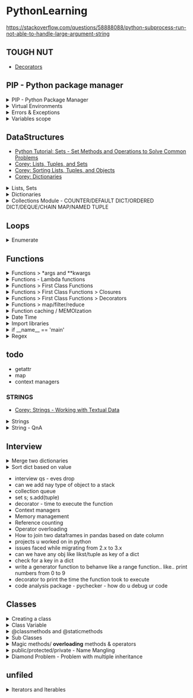 
# PythonLearning
https://stackoverflow.com/questions/58888088/python-subprocess-run-not-able-to-handle-large-argument-string

## TOUGH NUT

- [Decorators](https://www.youtube.com/watch?v=FsAPt_9Bf3U)

## PIP - Python package manager

<details>
  <summary> PIP - Python Package Manager </summary>

- [Video](https://www.youtube.com/watch?v=U2ZN104hIcc)
- helps to install/uninstall packages
- helps creating virtual env as well
- `pip` - commands and help available with pip command
- `pip search <package>` - gives name/description of all matching packages
- `pip install <package>` - identifies reqs > resolve dependancies > build wheels > installs package
- `pip uninstall <package>`
- `pip list` - returns the list/version of packages in the current environment.
- `pip list -o` or `pip list --outdated` - gives the list of outdated packages
- `pip list -u` or `pip list -uptodate` - gives the list of up-to-date packages
- `pip freeze > requirements.txt` - writes the list/versions of packages
- `pip install -r requirements.txt` - installs the list/version of packages as specified in file reqirements.txt. Used to recreate virtual envs
 </details>

<details>
  <summary> Virtual Environments </summary>

- All the modules that we install are stored globally (use `site module` to list them)
- The main purpose of virtual environments is to **create an isolated environment** for projects
- By default, this will not include any of your existing site packages
- virtualenv is a module which needs to be installed for creation of new virtual environments
- ```virtualenv envname```
- How to create virtualenv_new from virtualenv_existing
  - goto virtualenv_existing
  - ```pip freeze --local > req.txt``` - exports the list of modules to a file
  - goto virtualenv_new
  - ```pip install -r req.txt``` - installs the list of module

```python
> import site
> site.getsitepackages()
[
  '/System/Library/Frameworks/Python.framework/Versions/3.5/Extras/lib/python',
  '/Library/Python/3.5/site-packages'
]
```

```python
pip install virtualenv # we need to install the module virtualenv
$ mkdir python-virtual-environments # create a new directory for virtual env
$ cd python-virtual-environments # cd into the virtual env dir
$ virtualenv env # create the virtual env
$ source env/bin/activate # activate the virtual env
(env) $  # now we see (env) - we are now in the virtual env
(env) $ deactivate # deactivates/exits from the virtual env
```

</details>

<details>
  <summary>Errors & Exceptions</summary>

  ```python

'''
BUILT-IN EXCEPTIONS
- In Python, all exceptions must be instances of a call that device from - BaseException
- In a try statement with an except clause that mentions a particular class,
  that clause also handles any exception classes derived from that class
- User code can raise built-in exceptions
- Build-in exception classes can be subclassed to define new exceptions
- Programmers are encourangeD to define new exceptions from Exception class or one of it subclasses
  rather than from BaseException class - refer User-defined Exceptions

- When raising/re-raisning an exception,
    - __context__ is automatially set to the last exception caught
    - if the new exception is not handled,
      the traceback that is eventually displayed will inlude originating exception and final exception

EXCEPTION HEIRARCHY
BaseException
 +-- SystemExit
 +-- KeyboardInterrupt
 +-- GeneratorExit
 +-- Exception
      +-- StopIteration
      +-- StopAsyncIteration
      +-- ArithmeticError
      |    +-- FloatingPointError
      |    +-- OverflowError
      |    +-- ZeroDivisionError
      +-- AssertionError
      +-- AttributeError
      +-- BufferError
      +-- EOFError
      +-- ImportError
      |    +-- ModuleNotFoundError
      +-- LookupError
      |    +-- IndexError
      |    +-- KeyError
      +-- MemoryError
      +-- NameError
      |    +-- UnboundLocalError
      +-- OSError
      |    +-- BlockingIOError
      |    +-- ChildProcessError
      |    +-- ConnectionError
      |    |    +-- BrokenPipeError
      |    |    +-- ConnectionAbortedError
      |    |    +-- ConnectionRefusedError
      |    |    +-- ConnectionResetError
      |    +-- FileExistsError
      |    +-- FileNotFoundError
      |    +-- InterruptedError
      |    +-- IsADirectoryError
      |    +-- NotADirectoryError
      |    +-- PermissionError
      |    +-- ProcessLookupError
      |    +-- TimeoutError
      +-- ReferenceError
      +-- RuntimeError
      |    +-- NotImplementedError
      |    +-- RecursionError
      +-- SyntaxError
      |    +-- IndentationError
      |         +-- TabError
      +-- SystemError
      +-- TypeError
      +-- ValueError
      |    +-- UnicodeError
      |         +-- UnicodeDecodeError
      |         +-- UnicodeEncodeError
      |         +-- UnicodeTranslateError
      +-- Warning
           +-- DeprecationWarning
           +-- PendingDeprecationWarning
           +-- RuntimeWarning
           +-- SyntaxWarning
           +-- UserWarning
           +-- FutureWarning
           +-- ImportWarning
           +-- UnicodeWarning
           +-- BytesWarning
           +-- ResourceWarning


    Exception       - Base class for all exceptions
    StopIteration   - Raised when the next() method of an iterator does not point to any object
    SystemExit      - Raised by sys.exit() function
    StandardError   - Base class for all built-in exceptions except StopeIteration and SystemExit
    LookupError            - Base class for all lookup errors
        IndexError         - index not found in a sequemce
        KeyError           - key not found in a dictionary
    ArithmeticError        - Base class for all errors that occur numeric calculation
        OverflowError      - Raised when a calculation exceeds maximum limit for a numeric type
        ZeroDivisionError  - Raised when division or module by 0 takes place
        FloatingPointError - Raised when a floating point calculation fails
    EnvironmentError       - Base class for all exceptions that occur outside the python env
    AssertionError         - Raised when assert statement fails
    EOFError               - Raised when there is no input from raw_input() or input() and the end of file is reached
    ImportError            - Raised when an import statement fails
    KeyboardInterrupt      - Raised when the user interrupts the execution - usually by pressing CTRL+C
    UnboundLocalError      - Raised when trying to access a local variable in a fucntion or method but no value has been assigned
    IOError                - Raised when an input/ouput operation fails, such as the print statement or open() on a file
    IOError                - Raised for operating system-related errors
    SyntaxError            - error in python syntax
    SystemError            - Raised when the interpreter finds an internal problem, BUT when this error is encountered, the interpreter doesnot exit
    TypeError              - Raised when an operation/function is attempted that is invalid for the specified data type
    ValueError             - Raised when the built-in functions for a data type has valid type of args, but the args have invalid values specified
    RuntimeError           - Raised when the generated error doesnt fall into any category
        NonImplementedError- Raised when an abstract method that needs to be implemented in an inherited class in not actually implemented
- use 'raise' to throw an exception if a condition occurs
- The statement can be complemented with a custom exception
'''
x = 10
y = 0
if x > 5:
    # manually raising a built in exception
    raise ValueException('{} is greater than 5'.format(x))

# Traceback (most recent call last):
#   File "<input>", line 4, in <module>
# Exception: 10 is greater than 5


###################################################################################################
'''
THE AssertionError EXCEPTION
- Instead of waiting for a program to creash midway, you can start by "making a assertion" in Python.
  Details on assert stamement towards end section
- We assert that a condition is met
    - If condition = True, then we are good
    - If condition = False, throw an AssertionError exception
'''
import sys
assert('Linux' in sys.platform), 'The code is designed for Linux platforms only'
# Lets run this in windows platform
# Traceback (most recent call last):
#  File "<input>", line 2, in <module>
# AssertionError: This code runs on Linux only.


###################################################################################################
'''
TRY-EXCEPT-ELSE-FINALLY BLOCKS
- raise allows you to throw an exception at any time.
- assert enables you to verify if a certain condition is met and throw an exception if it isn’t.
- In the try clause, all statements are executed until an exception is encountered.
- except is used to catch and handle the exception(s) that are encountered in the try clause.
- else lets you code sections that should run only when no exceptions are encountered in the try clause.
- finally enables you to execute sections of code that should always run, with or without any previously encountered exceptions.
try:
   Run this code
except:
    Execute this code when there is an exception
else:
    No exceptions? Run this code
finally:
    always run this code
'''
try:
    assert( 100 in range(10))
    with open('file.log') as file:
        read_data = file.read()
except FileNotFoundError as fnf_error:
    print(fnf_error)
except AssertionError as assertion_err:
    print(assertion_err)
except (IOError, ValueError) as e: # Single except for mulitple exceptions
    print(e)
except Exception as e:
    print(e)
else:
    print('This is executed if no exceptions are thrown from try block')
finally:
    print('This is always executed')


###################################################################################################
'''
CUSTOM EXCEPTIONS - EXCEPTION CLASS - revisit
- you may need to write custom exceptions with custom messages
- we can do so by creating a NEW CLASS - which will be derived from the pre-defined Exception class
'''
class CustomError(Exception):
    def __init__ (self, data):
        self.data = data
    def __str__(self):
        return repr(self.data)

try:
    if(2>1):
        raise CustomError('Custom error message')
except CustomError as ce:
    print(ce.data)




# Example2
# define Python user-defined exceptions
class Error(Exception):
   """Base class for other exceptions"""
   pass
class ValueTooSmallError(Error):
   """Raised when the input value is too small"""
   pass
class ValueTooLargeError(Error):
   """Raised when the input value is too large"""
   pass
# our main program
# user guesses a number until he/she gets it right
# you need to guess this number
number = 10
while True:
   try:
       i_num = int(input("Enter a number: "))
       if i_num < number:
           raise ValueTooSmallError
       elif i_num > number:
           raise ValueTooLargeError
       break
   except ValueTooSmallError:
       print("This value is too small, try again!")
       print()
   except ValueTooLargeError:
       print("This value is too large, try again!")
       print()
print("Congratulations! You guessed it correctly.")


###################################################################################################
'''
ASSERT STATEMENTS
- AssertionError Exception
- assert statementis a debugging aid that tests a condition.
- It is not a mechanism to handle run-time error
    - they are not intended for expected error conditions like ' file not found'
- It aids developers to find root cause of a bug quickly
- If the condition is TRUE,
    - It does nothing and your program just continues to execute
- If the condition is FALSE,
    - it raises an AssertionError exception with an optional error message
    - example below

- CAVEAT#1
    - Asserts can be trurned off globally in the python interpreter
        - with the -0 and -00 command line switches as well as with
        - PYTHONOPTIMIZE environment variable in CPython
'''
import sys
assert ('linux' in sys.platform), "This code runs on Linux only."

# Lets run this in windows platform
# Traceback (most recent call last):
#  File "<input>", line 2, in <module>
# AssertionError: This code runs on Linux only.

###################################################################################################



  ```

</details>

<details>
  <summary>Variables scope</summary>

- Scope heirarchy - **LEGB** - Local, Enclosing, Global, BuiltIns

```python

x = 'global x'

def outer():
    x = 'outer x'
    def inner():
        # global x; print(x) # -> global x
        nonlocal x; print(x) # outer x
        x = 'inner x'; print(x) # inner x
    print(x) # -> outer x
    inner()

print(x) # -> global x
outer()
print(x) # -> global x

```

</details>

## DataStructures


- [Python Tutorial: Sets - Set Methods and Operations to Solve Common Problems](https://www.youtube.com/watch?v=r3R3h5ly_8g)
- [Corey:  Lists, Tuples, and Sets](https://www.youtube.com/watch?v=W8KRzm-HUcc&list=PL-osiE80TeTt2d9bfVyTiXJA-UTHn6WwU&index=4)
- [Corey: Sorting Lists, Tuples, and Objects](https://www.youtube.com/watch?v=D3JvDWO-BY4)
- [Corey: Dictionaries](https://www.youtube.com/watch?v=daefaLgNkw0&list=PL-osiE80TeTt2d9bfVyTiXJA-UTHn6WwU&index=5)

<details>
    <summary>Lists, Sets</summary>


```python

########
# LIST #
########
# - Lists are MUTABLES
courses = ['Math', 'Physics', 'CompSci']
print(courses) # ['Math', 'Physics', 'CompSci']
print(type(courses)) # <class 'list'>
print(dir(courses))  # [..., 'append', 'clear', 'copy', 'count', 'extend', 'index', 'insert', 'pop', 'remove', 'reverse', 'sort']
print(len(courses))  # 3
print(courses.count("Math")) # 1
print(courses.count("What")) # 0

# Append - inserts at the end. If we want to insert at particular loc, use .insert()
print(courses.append("Chem")) # None
print(courses) # ['Math', 'Physics', 'CompSci', 'Chem']
courses.append([1,2,3]) # List gets added a list 
print(courses) # ['Math', 'Physics', 'CompSci', 'Chem', [1, 2, 3]]
# Extend
courses.extend(['India', 'Pak', 'Nepal']) # List gets flattened out
print(courses) #['Math', 'Physics', 'CompSci', 'Chem', [1, 2, 3], 'India', 'Pak', 'Nepal']

print(courses.clear)
print(courses)

courses = []
print(courses) # []

# print(courses.remove('z')) # None
# print(courses.remove('whatever')) # ValueError Exception
print(courses) # ['y', 'x']

print(courses.reverse()) # None - same as courses.sort(reverse=True)
print(courses) # ['x', 'y']

print(courses.insert(0, 'w')) # None
print(courses.insert(len(courses), 'z')) # None 
print(courses) # ['w', 'x', 'y', 'z']

print(courses.pop(1)) # x - removes and returns the element as index=1
print(courses.pop())  # z - if no index is porvided, it index=last(default)

#########
# TUPLE #
#########
# Similar to lists but tuples are IMMUTABLES
#- which means we cant change the content of a tuple
#- so, we don't have methods like append, insert, extend etc

#######
# SET #
#######
courses = {'Math', 'Phy', 'Chem', 'Phy'} # note the curly braces    
print(courses) 
    # {'Chem', 'Math', 'Phy'} - As we see, the order is not retained
    # also the duplicate Phy is removed


#####################
# sort() vs sorted()#
#####################
# [1,3,2].sort() is a METHOD which works only on lists
# sorted(itertable) is a FUNCTION which works on any iterable
[1,4,5,2,3].sort() 
# (1,4,5,2,3).sort() # 'tuple' object has no attribute 'sort 
                     # sort() works only on lists

tup = (1,4,5,2,3)
s_tup = sorted(tup) 
print(s_tup) # [1,2,3,4,5] NOTE: Even if we use sorted() on tuple, sorted always returns a LIST


# sort the numbers in a list based on absolute value
li = [-6, -5, -4, 1, 2, 3]
s_li = sorted(li, key=abs)
print(s_li) # [1, 2, 3, -4, -5, -6]

# sort a list of class objects
class Student():
    def __init__(self, name, age):
        self.name = name
        self.age = age
    def __repr__(self):
        return "{} {}".format(self.name, self.age)

s1 = Student("abc", 10)
s2 = Student("pqr", 50)
s3 = Student("xyz", 30)

students = [s1, s2, s3]
s_students = sorted(students, key=lambda e:e.age)
print(s_students)
# using operator module
from operator import attrgetter
ss_students = sorted(students, key=attrgetter('age'))
print(ss_students)

#####################
# SET               #
#####################
s1 = set([1,2,3,1,2,3])
s2 = {1, 2, 3, 1, 2, 3}
print(s1)       # {1, 2, 3}
print(type(s1)) # <class 'set>
# print(dir(s1))  # ['intersection', 'union', 'difference', 'issubset', 'issuperset' ...]

# Creating an empty set
s3 = {}    # This will create an empty DICT
s4 = set() # This will create an empty SET
print(s4) #set()

# Adding elements - add & update
s5 = {1, 2, 3}
s5.add(4)
s5.update([5, 6, 7], [6, 7, 8], (8, 9, 10))

# DELETE ELEMENTS - REMOVE & DISCARD
# The only diff between remove & discard 
# - discard doesn't throw error if we try to delete an element which doesn't exist
# - remove will throw KeyError exception
s5.remove(9)  # Deletes the element 9
# s5.remove(99) # Keyerror as element doesn't exist.
s5.discard(8) # Deletes element 8
s5.discard(88)# NO ERROR - even if the element doesn't exist 

# INTERSECTION/DIFFERENCE/SYMMETRIC_DIFFERENCE
s1 = {1,2,3}
s2 = {2,3,4}
s3 = {3,4,5}

s4 = s1.intersection(s2, s3) # {3}
s5 = s1.difference(s2)     # {1} - value in s1 which are not in s2
s6 = s1.difference(s2, s3) # {1} - value which is in s1 but not in s2 or s3
s7 = s1.symmetric_difference(s2) # {1, 4} - value which is in s1 and not in s2 and vice versa

# Practical usage
# If we are searching for an element
#   in a list - 0(n)
#   in a set  - 0(1) - faster
developers = ['a', 'b', 'c' , 'b', 'a']
if 'a' in set(developers):
    print('Found')


```

</details>

<details>
    <summary>Dictionaries</summary>

```python
student = {'name': 'John', 'age': 25, 'courses': ['Math', 'CompSci']}
print(student['name']) # John
# print(student['phone']) # KeyError

print(student.get('phone')) # None <-- note that there is no exception thrown
print(student.get('phone', 'Not Found')) # Not found

print(len(student))     # 3 - gives the number of keys
print(student.keys())   # dict_keys(['name', 'age', 'courses'])
print(student.values()) # dict_values(['John', 25, ['Math', 'CompSci']])
print(student.items())  # dict_items([('name', 'John'), ('age', 25), ('courses', ['Math', 'CompSci'])])

# Iterating over items
for key, value in student.items():
    print (f"{key}-{value}")

# update - this method takes in a dict and ADDS/UPDATES the existing dict
student.update({'name':'Ranjan', 'Addr':'PNagar'})
print(student) # {'name': 'Ranjan', 'age': 25, 'courses': ['Math', 'CompSci'], 'Addr': 'PNagar'}

del student['Addr']      # It removes the element. But we cant capture the deleted element
age = student.pop('age') # It removes the element - and returns the value
print(student) # {'name': 'Ranjan', 'courses': ['Math', 'CompSci']}


```

</details>


<details>
  <summary> Collections Module - COUNTER/DEFAULT DICT/ORDERED DICT/DEQUE/CHAIN MAP/NAMED TUPLE </summary>

  ```python
  '''
COLLECTIONS MODULE
- Collections in pythons are containers which are used to store collection of data - LIST, DICT, SET, TUPLE etc
- Several modules have been deveoped that provide additional data structures to store collection of data
- One such module is collections module - https://docs.python.org/3.7/library/collections.html
- This module implements specialized container datatypes providing alternatives to python's general purpose built-in containers - dict, list,set & tupule
namedtuple() - factory function for creating tuple subclasses with names fields
deque        - list-like container with fast appends and pops on either end
ChainMap     - dict-like class for creating a single view of multiple mappings
Counter      - dict subclass for counting hashtable objects
OrderedDict  - dict subclass that remembers the order entries were added
defaultdict  - dict subclass that calls a factory function to supply missing values
UserDict     - wrapper around dictionary objects for easier dict subclassing
UserList     - wrapper around list object for easier list subclassing
UserString   - wrapper around string objects for easier string subclassing
'''

############################################################################################################################
'''
COUNTER
- Counter is a subclass of dictionary object
- The Counter() fucntion in collections module takes an iterable or a mappings as the argument and returns a Dictionary.
- In this dictionary, a key is an element in the iterable or the mapping and value is the number of times that element exists in the iterable or the mapping
- Since cnt(below example) is an object of Counter, which is a subclass of dict
  - So, it has all the methods of dict class
  - Apart from that, Counter has 3 additional functions
  1. Elements
  2. Most_common([n])
  3.Subract([ iterable - or - mapping ])
'''

from collections import Counter
# Creating counter objects
cnt1 = Counter()                          # Simplest way to create counter object is the use Counter() without any args
cnt2 = Counter(['a','b','c','a','b','c']) # Passing an iterable(list) to create counter object
cnt3 = Counter({'a':11, 'b':22, 'c':33})  # Passing a dictionary to create counter object
                                          # However, count('key') simply gives the value
print(cnt1) # Counter()
print(cnt2) # Counter({'a':3, 'b':3, 'c':3})   <-- NOTE: list is converted to dict with the value of each key being the repeat count
print(cnt3) # Counter({'a':11, 'b':22, 'c':33) <-- no change if we direclty pass in a dict/mapping which creating counter object

print(cnt1['b']) # 0  - gives the repeatations of b
print(cnt2['b']) # 3  - gives repeatations of b
print(cnt3['b']) # 22 - gives value for key b

# The elements() fucntion
print(list(cnt2.elements())) #  [a,a,a,b,b,b,c,c,c]

# The most_common() function
# - returns a list, which is sorted based on the count of the elements
cnt4 = Counter(['a','b','c','d',  'a','b','c',  'a','b',  'a'])
print(cnt4.most_common())  # [ ('a', 4), ('b',3), ('c',2), ('d',1)]
print(cnt4.most_common(2)) # [ ('a', 4), ('b',3)]

# The Substract() function
# The subtract() takes iterable (list) or a mapping (dictionary) as an argument and deducts elements count using that argument.
cnt5 = Counter({'a':10, 'b':20 })
deduct = {'a':5, 'b':5}
cnt5.substract(deduct) # Counter({'a':5, 'b':15})

############################################################################################################################

'''
DEFAULT DICT
The defaultdict
- Works exactly like python dictionary, except for it doesnot throw KeyError when you try to access a non-existent key
- Instead it initializes the key with the element of the data type that you  pass as an argument at the creation fo defaultdict
- The datatype is callled default_factory
- Usage
    - count of each name
'''

from collections import defaultdict
nums = defaultdict(int)
print(nums)      # defaultdict(<class 'int'>, {})
nums['a'] = 10
nums['b'] = 20
print(nums)      # defaultdict(<class 'int>, {'a':10, 'b':20})
print(nums['a']) # 10
print(nums['c']) # 0 <-- NOTE: the key 'c' doesnt exist. So, the key will now be created with value 0
print(nums)      # defaultdict(<class 'int'>, {'a':10, 'b':20, 'c':0})

############################################################################################################################

'''
ORDERED DICT
- It is a dictionary where keys maintain the order in which they are inserted
- that is - if we change the value of a key later, it will not change the position of the key
'''
from collection import OrderedDict
od = OrderedDict() # OrderedDict()
od['a'] = 1        # OrderedDict([('a', 1)])
od['b'] = 2        # OrderedDict([('a', 1), ('b', 2)])
od['a'] = 4        # OrderedDict([('a', 4), ('b', 2)])

############################################################################################################################
'''
DEQUE
- deque is a list optimized for inserted and removing items from both ends
'''
from collections import deque
lst = ['a','b',' c'] # ['a', 'b', 'c']
deq = deque(lst)     # deque(['a', 'b', 'c'])
deq.append("d")      # deque(['a', 'b', 'c', 'd'])
deq.appendleft("z")  # deque(['z', 'a', 'b', 'c', 'd'])
deq.pop()            # deque(['z', 'a', 'b', 'c'])
deq.popleft()        # deque(['a', 'b', 'c'])
deq.clear()          # deque([])

############################################################################################################################
'''
CHAIN MAP ????????????
- chain many mappings
- Combines several dictionary or mappings. Returns a list of dictionaries
'''
from collections import ChainMap
dict1 = {'a':11, 'b':22}
dict2 = {'c':33, 'b':44}
dict3 = {'e':55, 'f':66}
chain_map = ChainMap(dict1, dict2) # ({'a':11, 'b':22}, {'c':33, 'd':44})
chain_map['b']             # 22
chain_map['b'] = 99        # ({'a':11, 'b':99}, {'c':33, 'd':44})
chain_map.new_child(dict3) # ({'e':55, 'f':66},{'a':11, 'b':22},{'c':33, 'd':44}) <-- the new dict is added at beginning

############################################################################################################################
'''
NAMED TUPLE ??
- namedtuple() returns a tuple with names for each position in the tuple
- One of the biggest problems with ordinary tuples is that you have to remember the index of each field of a tuple object - obviously difficult
- namedtuple was introduced to solve this problem
-
'''
from collections import namedtuple
Student = namedtuple('Student', 'fname, lname, age') # <class '__main__.Student'>
s1 = Student('Soumya', 'Ranjan', 99)                 # Student(fname='Soumya', lname='Ranjan', age=99)
s2 = Student._make('Mark', 'Thomas', 88)             # Student(fname='Mark',   lname='Thomas', age=88)


  ```

</details>

## Loops

<details>
  <summary>Enumerate</summary>
- Built in function
- Adds a counter to an iterable
- Returns a tuple like so (counter, value)

```python
dummy = ['Once', 'upon', 'a', 'time']
enum_obj = enumerate(dummy)
print(type(enum_obj)) #<class 'enumerate'>
for index, value in enumerate(dummy):
    print(f"{index}:{value}")

```
</details>

## Functions

<details>
  <summary> Functions > *args and **kwargs </summary>

  - [Corey: *args and **kwargs In Python](https://youtu.be/9Os0o3wzS_I?t=631)

```python
    '''
*args, **kwargs allow us to accept an arbitrary number of arguments

'''

def student_info(*args, **kwargs):
    print(args)
    print(kwargs)

student_info('Maths', 'Art', name="Jon", age=45 )
# ('Maths', 'Art')
# {'name': 'Jon', 'age': 45}
# SO, we see that
# - args is a tuple with all positional arguments
# - kwargs is a dictionary with all keyword value


# * and ** have different meaning when used while invoking functions 
courses = ['Maths', 'Art']
info = {'name':'Jon', 'age':45}
student_info(*courses, **info)
# ('Maths', 'Art')
# {'name': 'Jon', 'age': 45}
# So, we see that
# - *courses actually UNPACKS the list
# - **info also UNPACKS the dict
# So, essentially the call becomes student_info('Maths', 'Art', name='Jon', age='45')

```

</details>

<details>
  <summary> Functions - Lambda functions </summary>

- [video](https://www.youtube.com/watch?v=25ovCm9jKfA)
- <details>
  <summary>Code</summary>

  ```python
    #1 - Basic example
    sum = lambda x,y: x+y
    print(sum)       #<function <lambda> at 0x000001ADB20D03A8>
    print(type(sum)) #<class 'function'>
    print(sum(2,3))  #5

    #2 Sort names alphabetically using lambda functions
    names = ['Soumya','Rohan','Vani']
    # we will use sort method
    #   sort(*, key=None, reverse=False) method of builtins.list instance
    names.sort(key = lambda names:names)
    print(names)

    #3 Sort names using the last names
    full_names = ['Soumya Ranjan Das','Rohan Ram', 'Vani Mummiji']
    full_names.sort(key = lambda name:name.split()[-1])
    print(full_names)

    #4 Using lambda functions to generate functions - OUCH
    def build_quadratic_functions(a, b, c):
        return lambda x: a*x*x + b*x + c

    f = build_quadratic_functions(2, 3, -5)
    print(f(3))
    print(f(13))
  ```
</details>
</details>

<details>
  <summary>Functions > First Class Functions</summary>

- [Programming Terms: First-Class Functions](https://www.youtube.com/watch?v=kr0mpwqttM0)
- A programming language is said to have First-class functions WHEN FUNCTIONS ARE TREATED LIKE ANY OTHER VARIABLE.
- In such a language, a function
  <details>
  <summary>can be assigned as a value to a variable</summary>

  ```python
    def show():
        print("Hello World")

    func_var = show
    print(type(show))     #<class 'function'>
    print(type(func_var)) #<class 'function'>
    print(show)     #<function show at 0x000001C48B7203A8>
    print(func_var) #<function show at 0x000001C48B7203A8>
    show()     #Hello World
    func_var() #Hello World

  ```

  </details>

  <details>
  <summary>can be passed as an argument to other functions</summary>

  ```python
    def square(x):
        return x*x

    def my_map(func, args_list):
        result = []
        for x in args_list:
            result.append(square(x))
        return result

    print(square(3)) # normal function invocation
    print(my_map(square, [1,2,3,4,5])) # func as argument

  ```
  </details>

  <details>
  <summary>can be returned by another function</summary>

  ```python
    def logger(msg):

        def local_logger():
            print('Log:', msg)

        return local_logger

    log_hi = logger('Hi')
    print(log_hi)
    log_hi()

    log_hello = logger('Hello')
    print(log_hello)
    log_hello()

    # Example#2

    def html_tag(tag):

        def wrap_text(msg):
            print('<{0}>{1}</{0}>'.format(tag, msg))

        return wrap_text

    print_h1 = html_tag('h1')
    print(print_h1)
    print(print_h1('wonderful'))

  ```

  </details>
</details>



<details>
  <summary>Functions > First Class Functions > Closures </summary>

- [Programming Terms: Closures - How to Use Them and Why They Are Useful](https://www.youtube.com/watch?v=swU3c34d2NQ)
- Closure closes in the free variables aka variables from the outer function scope
  <details>
  <summary>FirstClassFunctions_Closures.py</summary>

  ```python
    def outer_func(msg):
    message = msg

    def inner_func():
        print(message)

    return inner_func

    hi_func = outer_func('hi')
    hello_func = outer_func('hello')

    print(hi_func)    #<function outer_func.<locals>.inner_func at 0x000002346827B3A8>
    print(hello_func) #<function outer_func.<locals>.inner_func at 0x0000024E99B9BC18>

    print(hi_func.__name__)    #inner_func
    print(hello_func.__name__) #inner_func
    hi_func()    #hi
    hello_func() #hello


  ```

  </details>
</details>

<details>
  <summary> Functions > First Class Functions > Decorators </summary>

- [Python Tutorial: Decorators - Dynamically Alter The Functionality Of Your Functions](https://www.youtube.com/watch?v=FsAPt_9Bf3U)
- `@decorator_function`
- Examples:
    `@functools.lru_cache`

  <details>
  <summary>FirstClassFunctions_Decorators.py</summary>

  ```python
    def decorator_function(original_func):

    def wrapper_function():
        print ("wrapper function executed this before original function")
        return original_func()

    return wrapper_function

    # def display():
    #     print("Hello")
    # decorated_display = decorator_function(display)
    # decorated_display()

    # the above is the equivalent of the below code snippet - more pythonic way of decorator things
    @decorator_function
    def display():
        print("Hello")
    display()

  ```

  </details>
</details>

<details>
    <summary> Functions > map/filter/reduce</summary>

```python

# MAP
# map(function, list/tuple/iterable)
#  - each element of the iterable is subjected to the function
#  - The value as returned from the function is stored in the map object
#  - The map() returns a map object - NOT A LIST
#  - we need to convert it into list

#1: Convert stringified numbers to integers
list1 = ['1', '2', '3']
map_obj = map(int, list1) # Converting string to integer for each element
print(map_obj)            # map() returns a map object - <map object at 0x000002E23019D148>
list1 = list(map_obj)     # Converting map to list
print(list1)              # [1, 2, 3]

#2 lambda with map
def square(x):
    return x*x
cube = lambda x: x*x*x
print(square(3))
print(list(map(square, [2,3,4,5,6] )))
print(list(map(cube,   [2,3,4,5,6] )))
print(list(map(lambda x: 1/x , [1,2,3,4])))

#3 Convert to farenheit
a = [('Delhi', 30), ('Kolkata', 32), ('Mumbai', 28)]
c_to_f = lambda data: (data[0], (9/5)*data[1]+32)
print(list(map(c_to_f, a)))

# FILTER
# filter(function, list/tuple/iterator)
# - returns filter object
# - we need to convert it into a list

# Find age greater than 18
age = [10, 25, 12, 23, 11]
print(list(filter(lambda data: data > 18, age)))

# Remove empty values from a list
print(list(filter(None, ['India', '', '', 'Nepal', '', 'Bhutan', '', 'Singapore'])))

# REDUCE
# - Confusing
# - Deprecated
# - no longer a built in function
# - moved to functools module

```

</details>

<details>
    <summary> Function caching / MEMOIzation </summary>

- [Correy: Memoization](https://www.youtube.com/watch?v=a7EjmdQzPqY)

```python

'''
Memoization is an optimization technique used primarily
to speed up computer programs by storing the results expensive function calls
and returning the cached results when the same inputs occur again


Memoization = Function caching
'''

import time
ef_cache = {}
def expensive_function(num):
    if(num in ef_cache):
        print(f"Fetched from cache..{num}")
        return ef_cache[num]

    print(f"Computing {num}..")
    time.sleep(num)
    result = num * num
    ef_cache[num] = result
    return result

expensive_function(2) # Computing 2..
expensive_function(3) # Computing 3..
expensive_function(2) # Fetched from cache..2
expensive_function(4) # Computing 4..

```

</details>



<details>
  <summary>Date Time</summary>


### Aware and Naive Objects

Date and time objects may be categorized as **aware** or **naive**

#### aware (contains timezone information)

- An aware object represents a specific moment in time that is not open to interpretation

#### naive (doesn't contain timezone information)

- [Video: Datetime Module - How to work with Dates, Times, Timedeltas, and Timezones - ADVANCED](https://www.youtube.com/watch?v=eirjjyP2qcQ)
- A naive object does not contain enough information to unambiguously locate itself relative to other date/time objects.
- Naive objects are easy to understand and to work with, at the cost of ignoring some aspects of reality.

- To add timezone info, use an optional time zone information attribute, **tzinfo**
- These tzinfo objects capture information about
  - the offset from UTC time,
  - the time zone name, and
  - whether daylight saving time is in effect.

<details>
  <summary>Code</summary>

  ```python
    import datetime
    import pytz
    '''
    datetime.date - Y/M/D    - rarely used alone
    datetime.time - H/m/s/ms - rarely used alone
    datetime.datetime Y/M/D H/m/s/ms - most commonly used
    '''

    #Date manipulation
    today = datetime.date.today()
    birth_day = datetime.date(1985, 3, 24)
    print(type(birth_day))   #<class 'datetime.date'>
    print(birth_day)         #1985-03-24
    print(today)             #2019-10-29
    print(today - birth_day) #12637 days, 0:00:00

    #Time manipulation
    t = datetime.time(8, 8, 8)
    print(type(t)) #<class 'datetime.time'>
    print(t)       #08:08:08
    print(t.hour, t.minute, t.second, t.microsecond) # 8 8 8 0

    #DateTime manipulation
    dt = datetime.datetime(1985, 3, 24, 8, 9, 10)
    tdelta = datetime.timedelta(days=3, hours=4, minutes=5, seconds=12)
    print(type(dt))     #<class 'datetime.datetime'>
    print(type(tdelta)) #<class 'datetime.timedelta'>
    print(dt)           #1985-03-24 08:09:10
    print(dt+tdelta)    #1985-03-27 12:14:22

    #Important constructs of datetime
    dt_today = datetime.datetime.today()  # returns current local datetime with timezone=None
    dt_now = datetime.datetime.now()      # gives the option to pass in a timezone.
                                          # If nothing is provided, timezone=none - behaves same as above
    dt_utcnow = datetime.datetime.utcnow()# Even though the method contains UTC in the name,
                                          # it just gives the current time of UTC. However, TZINFO is still set to none

    print(dt_today) #2019-10-29 01:16:35.186688
    print(dt_now)   #2019-10-29 01:16:35.186688
    print(dt_utcnow)#2019-10-28 19:46:35.186688

    #Handling timezones - pytz - Timezone aware objects
    dt = datetime.datetime(1985, 3, 24, 8, 9 ,10, tzinfo=pytz.UTC)
    print(type(dt)) #<class 'datetime.datetime'>
    print(dt)       #1985-03-24 08:09:10+00:00
                    # 00:00 is the UTC offset

  ```

</details>
</details>

<details>
  <summary> Import libraries </summary>

- Importing custom libraries

- Whenever we import a module, the module actually gets executed
- In the example below, when the interpreter see `import my_module`, it actually **executes** it
- This explains why 'Hello World from my_module' was printed just by importing the module

```python

  # my_module.py
  print ("Hello World from my_module")
  test = "Imported from my_module"

  def dummy_function():
    return "Tiu from dummy_function"

  # import.py
  import my_module
  print("wow")
  '''
  output
  Hello World from my_module
  wow
  '''

```

- Different ways to import libraries

```python

    import my_module       # imports all variable and methods
    print(my_module.test)  # we need to access variables/methods using module name
    print(my_module.dummy_function())

    import my_module as mm # alias
    print(mm.dummy_function())

    from my_module import dummy_function
    print(dummy_function()) # no need to write my_module.dummy_function()
    # cons - we don't have access my_module.test -> we need specify each element separately

    from my_module import dummy_function, test
    print(dummy_function())
    print(test)

    from my_module import * # big NO NO
    print(dummy_function())
    print(test)
    # Though we have access to all variables/methods directly, it is difficult to debug
    # as we don't know test/dummy_function came from which module


```

- Where does the interpreter look for the libraries

```python
    import sys
    print(sys.path)

    '''
    [
    'f:\\GitHubRepo\\PythonBasics',  - first it looks for the current directory
    'C:\\ProgramData\\Anaconda3\\python37.zip',
    'C:\\ProgramData\\Anaconda3\\DLLs',
    'C:\\ProgramData\\Anaconda3\\lib',
    'C:\\ProgramData\\Anaconda3',
    'C:\\ProgramData\\Anaconda3\\lib\\site-packages', - lastly, it looks for 3rd party libraries
    'C:\\ProgramData\\Anaconda3\\lib\\site-packages\\win32',
    'C:\\ProgramData\\Anaconda3\\lib\\site-packages\\win32\\lib',
    'C:\\ProgramData\\Anaconda3\\lib\\site-packages\\Pythonwin',
    ]'''
```

- Add custom path to sys.path
- We need to add custom path so that interpreter searches in those dirs as well
  - sys.append('F:/Github/libraries')
  - using **PYTHONPATH** environment variable(in unix)
    - edit `bash_profile`
    - add `export PYTHON_PATH='/path/to/libraries/dir'`
  - using **PYTHONPATH** environment variable(in windows)
    - computer > properties > addtional .. > environment variables > add > PYTHONPATH / /path/to/libraries/dir

</details>

<details>
  <summary> if __name__ == 'main' </summary>

- [SO](https://stackoverflow.com/questions/419163/what-does-if-name-main-do)
- [Corey](https://www.youtube.com/watch?v=sugvnHA7ElY)
- `__main__` is the name of the scope in which top-level code executes.
- A module's `__name__` is set equal to `__main__` when read from standard input, a script, or from an interactive prompt.
- A module can discover whether or not it is running in the main scope by checking its own `__name__`,
  which allows a common idiom for conditionally executing code in a module when it is run as a script or with python -m but not when it is imported:

```python
if __name__ == "__main__":
    # execute only if run as a script
    main()
```

- For a package, the same effect can be achieved by including a `__main__.py` module,
  the contents of which will be executed when the module is run with -m.

</details>

<details>
  <summary> Regex </summary>

  ```python

  '''
Module: re
- The re module raises exception re.error
- returns match object on success, None on failure
'''


'''
THE match FUNCTION
- re.match( pattern, string, flags = 0)
  - pattern: The regex to be matched
  - string : This is the string which would be searched
  - flags  : we can specify different flags using bitwise OR |
     - re.I: case insensitive matching
     - re.L: Interprets words according to the current locale.
             This interpretation affects the alphabetic group (\w and \W),
             as well as word boundary behavior(\b and \B).
     - re.M: Makes $ match the end of a line (not just the end of the string) and
             makes ^ match the start of any line (not just the start of the string).
     - re.S: Makes a period (dot) match any character, including a newline.
     - re.U: Interprets letters according to the Unicode character set.
             This flag affects the behavior of \w, \W, \b, \B.
     - re.X: Permits "cuter" regular expression syntax.
             It ignores whitespace (except inside a set [] or when escaped by a backslash) and treats unescaped # as a comment marker.
- The re.match function returns match object on success, None on failure
- Functions of match object
  - group(num=0)
    - This method returns entire match (or specific subgroup number)
  - groups()
    - This method returns all matching subgroups in a tuple(empty if there weren't any)
'''

import re

match = re.match(
    r'(.*) are (.*) than (.*)',
    'cats are smarter than dogs',
    re.M|re.I
)
print(match) # <re.Match object; span=(0, 26), match='cats are smarter than dogs'>
if (match):
    print('Match successfull')
    print(match.groups())  # ('cats', 'smarter', 'dogs')
    print(match.group())   # cats are smarter than dogs
    print(match.group(0))  # cats are smarter than dogs
    print(match.group(1))  # cats
else:
    print('Match unsuccessfull')




#####################################################################################################
'''
PERFORMING MATCHES
match()    : Determine if the RE matches at the beginnnig of the string
             Returns MATCH OBJECT instance if successfull
             Returns NONE if no matches
search()   : Scan through the string, looking for any location where this RE matches
             Returns MATCH OBJECT instance if successfull
             Returns NONE if no matches
findall()  : Find all substrings where the RE matches, and
             returns them as a LIST
finditer() : Find all substrings where the RE matches, and
             returns them as an iterator
'''
import re
p = re.compile('ab*')
q = re.compile('ab*', re.IGNORECASE)
p.match("") #None
p.match("Tempo") # <re.Match object; span=(0,3), match='Tempo'>

#####################################################################################################
'''
QUERYING MATCH OBJECTS
group() : Return the string matched by RE
start() : return the starting position of the match
end()   : return the ending position of the match
span()  : return a tuple containig the (start, end) positions of the match
'''
m = p.match('tempo')
m.group() # 'tempo'
m.start(), m.end() # (0, 5)
m.span() # (0, 5)

# since match() method only checks if the Re matches at the start of a string, m.start() will always be 0
n = p.search('tempo')
n.span() # (4, 11)

  ```

</details>


## todo

- getattr
- map
- context managers

<!-- # A collapsible section with code
<details>
  <summary>Click to expand!</summary>

  ```javascript
    function whatIsLove() {
      console.log('Baby Don't hurt me. Don't hurt me');
      return 'No more';
    }
  ```
</details> -->

### STRINGS
- [Corey: Strings - Working with Textual Data](https://www.youtube.com/watch?v=k9TUPpGqYTo&list=PL-osiE80TeTt2d9bfVyTiXJA-UTHn6WwU&index=2)
<details>
    <summary>Strings</summary>

```python
single_quoted_string = 'Hello'
double_quoted_string = "Hello"
multi_line_string    = """Hello 
How are you"""
multi_line_string = "Hello\n\
How are you\n\
Howdy!"

# Common string methods
msg = "Hello World"
len(msg) # 11
msg = msg.lower()
msg = msg.upper()
msg.count("Hello") # 1
msg.find("World")  # 6 - returns the index of the first match. Else -1
msg = msg.replace("World", "Universe")

msg[0]  # H
msg[10] # d

# CONCATENATION/STRING FORMATTING #
a = 'Hello' + ' ' + 'World'
a = 'Hello ' 'World'         # two string literals next to each other are automatically concatenated
# a = 'Hello'.strip() 'World' # Invalid

person = {'name': 'Jenn', 'age': 23}
class Person():
    def __init__(self, name, age):
        self.name = name
        self.age = age

p1 = Person('Jack', '33')

# old school 
sentence = 'My name is %s and I am %s years old' %(person['name'], person['age'])
# str.format
sentence = 'My name is ' + person['name'] + ' and I am ' + str(person['age']) + ' years old.' # Using + 
sentence = 'My name is {} and I am {} years old.'.format(person['name'], person['age'])      # Using empty {}
sentence = 'My name is {0} and I am {1} years old.'.format(person['name'], person['age'])    # Using numbered {} 
sentence = 'My name is {0[name]} and I am {0[age]} years old.'.format(person)                # reuse same arg
sentence = 'My name is {0.name} and I am {0.age} years old.'.format(p1)                      # Accessing class elements using . notation
sentence = 'My name is {name} and I am {age} years old.'.format(**person)                    # Using dict unpacking **
sentence = 'My name is {name} and I am {age} years old.'.format(name='Jenn', age='30')       # Using keywords
sentence = f'My name is {person["name"]} and I am {person["age"]} years old.'                # f strings 3.6+
pi = 3.14159265
sentence = 'Pi is equal to {}'.format(pi)     # 3.14159265
sentence = 'Pi is equal to {:.2f}'.format(pi) # 3.14
sentence = '1 MB is equal to {} bytes'.format(1000**2)      #1000000
sentence = '1 MB is equal to {:,} bytes'.format(1000**2)    #1,000,000
sentence = '1 MB is equal to {:,.2f} bytes'.format(1000**2) #1,000,000.00

import datetime
my_date = datetime.datetime(2016, 9, 24, 12, 30, 45); print(my_date) # March 01, 2016
# Note the use of index number 0 as we are using the same input param twice
sentence = '{0:%B %d, %Y} fell on a {0:%A} '.format(my_date) #September 24, 2016 fell on a Saturday

# STRING FUNCTIONS - checks ######################
'word'.startswith('a')
'word'.endswith('a')
'word'.replace('abc', 'pqr')
'word'.isalnum() # Checks if ALL chars are alphanumeric
'word'.isalpha() # Checks if ALL chars are alphabets
'word'.isdigit() # Checks if ALL chars are digits

#istitle() # Checks if string contains title words
'Hello'.istitle()       #True
'hello'.istitle()       #False
'H'.istitle()           #True
'h'.istitle()           #True
'Hello World'.istitle() #True
'Hello world'.istitle() #False

# isupper()/islower() # Checks if ALL the chars are upper/lower case
'word'.isupper() # False
'Word'.isupper() # False
'WORD'.isupper() #True
'    '.isupper() # False
'   W'.isupper() #True <-- note
'W'.isupper()    #True

#isspace() # Checks if ALL the chars are spaces

# STRING FUNCTIONS - transform
word.upper()
word.lower()
word.capitalize()
word.swapcase()

# strip(): TRIMS WHITESPACES
'  word  '.strip()  # 'word'
'  word  '.lstrip() # 'word  '
'  word  '.rstrip() # '  word'
'        '.strip() # '' - same result for lstrip n rstrip

# replace()
'Hello World'.replace('World', 'Universe') # 'Hello Universe'

# split(): 
# Returns a list. Default separator: space
'Hello World'.split()    # ['Hello', 'World']
'Hello,World'.split()    # ['Hello World']
'Hello,World'.split(',') # ['Hello', 'World']

# join()
# `string_name.join(iterable)`
# The join() method takes `iterable` – objects capable of returning its **members one at a time**.
# Ex: List, Tuple, String, Dictionary and Set
"-".join #<built-in method join of str object at 0x00000192F81D37F0>
"-".join(['a','b','c']) #'a-b-c'
"-".join(('a','b','c')) #'a-b-c'
"-".join({'a','b','c'}) #'b-c-a'
"-".join({'a':'x','b':'y','c':'z'}) #'a-b-c'
':'.join('  Hello World  ') # ' : :H:e:l:l:o: :W:o:r:l:d: : '

# reversed
print(reversed("abcde")) # <reversed object at 0x0000000002BDDCC0>
print(''.join(reversed("abcde"))) # edcba


'''
# STRING MODULES
# import textwrap
# The textwrap module provides two convenient functions: wrap() and fill().

# textwrap.wrap() 
# The wrap() function wraps a single paragraph in text (a string) so that every line is width characters long at most. 
# It returns a list of output lines.
import textwrap
string = "This is a very very very very very long string."
print textwrap.wrap(string,8)
# ['This is', 'a very', 'very', 'very', 'very', 'very', 'long', 'string.'] 

# textwrap.fill() 
#The fill() function wraps a single paragraph in text and 
#It returns a single string containing the wrapped paragraph.
import textwrap
string = "This is a very very very very very long string."
print textwrap.fill(string,8)
# This is
# a very
# very
# very
# very
# very
# long
# string.
'''

```

</details>
<details>
    <summary>String - QnA</summary>

```python
# How do you reverse a given string in place? 
str = 'How do you reverse a given string in place?'
str = str[::-1]
print(str)

#2: Reversed
str = 'How do you reverse a given string in place?'
str = "".join(list(reversed(str)))
print(str)

#3: Using while loop
str = 'How do you reverse a given string in place?'
temp_str = ''
index = len(str) - 1
while(index >= 0):
    temp_str = temp_str + str[index]
    index -= 1
print(temp_str)

# Reverse the order of words in a string
str = 'Reverse the order of words in a string'
print(" ".join(str.split()[::-1]))

# Reverse internal content of each word
string = 'Reverse internal content of each word'
print(" ".join(list(map(lambda x: x[::-1], string.split(" ")))))

string = 'REVERSE internal content of every second word present in the given string'
rev = []
for index, word in enumerate(string.split(" ")):
    if (index%2 == 0):
        pass
    else: 
        rev.append(word[::-1])
print(" ".join(rev))


# Program for the requirement,input: a4z2b3c2 and expected output: aaaabbbcczz(sorted)
a = "a4z2b3c2"
res = []
for pos in range(0, len(a), 2):
    char = a[pos:pos+2][0]
    rep  = a[pos:pos+2][1]
    res.append(char * int(rep))
print("".join(list(sorted(res))))

#Program for the requirement,input: aaaabbbccz and expected output: 4a3b2c1z
import collections
results = collections.Counter('aaaabbbccz')
for key,value in results.items():
    print("{}{}".format(value,key), end="")

# Check if two stings are anagrams
# An anagram is a word or phrase formed by rearranging the letters of a different word or phrase, typically using all the original letters exactly once.
a = "abcde"
b = "edcabbbb"

if (("".join(sorted(a))) == ("".join(sorted(b)))):
    print("\n{} & {} are anagrams".format(a, b))
else :
    print("\n{} & {} are NOT anagrams".format(a, b))
```
</details>

## Interview

<details>
    <summary> Merge two dictionaries </summary>

```python

# How to merge two dictionaries
# in Python 3.5+

x = {'a': 1, 'b': 2}
y = {'b': 3, 'c': 4}
z = {**x, **y}
z
{'c': 4, 'a': 1, 'b': 3}

# In Python 2.x you could
# use this:
z = dict(x, **y)
z
{'a': 1, 'c': 4, 'b': 3}

# In these examples, Python merges dictionary keys
# in the order listed in the expression, overwriting
# duplicates from left to right.
#
# See: https://www.youtube.com/watch?v=Duexw08KaC8

```

</details>
<details>
    <summary> Sort dict based on value</summary>

```python
xs = {'a':4, 'b':3, 'c':2, 'd':1}
sorted(xs.items(), key=lambda x:x[1])
#[('d', 1), ('c', 2), ('b', 3), ('a', 4)]

```

</details>

- interview qs - eves drop
- can we add nay type of object to a stack
- collection queue
- set s; s.add(tuple)
- decorator - time to execute the function
- Context managers
- Memory management
- Reference counting
- Operator overloading
- How to join two dataframes in pandas based on date column
- projects u worked on in python
- issues faced while migrating from 2.x to 3.x
- can we have any obj like likst/tuple as key of a dict
- check for a key in a dict
- write a generator function to behanve like a range function.. like.. print numbers from 0 to 9
- decorator to print the time the function took to execute
- code analysis package - pychecker - how do u debug ur code

## Classes
<details>
    <summary> Creating a class </summary>

```python

class Student:

    def __init__(self, first, last, age):
        self.first = first
        self.last = last
        self.age = age

    def fullname(self):
        print ("{} {}".format(self.first, self.last))

harry = Student("Harry", "Porter", 99)
print(harry)       #<__main__.Student object at 0x000001E1B990EC88>
print(harry.first) #Harry
harry.fullname()        # Calling method using object
Student.fullname(harry) # Calling method using class name

```

</details>

<details>
    <summary> Class Variable </summary>

- [OOP: Class Variables](https://www.youtube.com/watch?v=BJ-VvGyQxho&list=PL-osiE80TeTsqhIuOqKhwlXsIBIdSeYtc&index=2)

```python

class Employee:

    raise_amount = 1.04

    def __init__(self, first, last, pay):
        self.first = first
        self.last = last
        self.pay = pay
        self.email = "{}.{}@company.com".format(self.first, self.last)

    def fullname(self):
        print ("{} {}".format(self.first, self.last))

    def apply_raise(self):
        self.pay *= self.raise_amount
        # self.pay *= Employee.raise_amount


emp_1 = Employee("Harry", "Porter", 50000)
emp_2 = Employee("Corey", "Schafer", 60000)

print(Employee.__dict__)
    #{
    #   'raise_amount': 1.04,
    #   'fullname': <function Employee.fullname at 0x0000024ECD082F78>,
    #   'apply_raise': <function Employee.apply_raise at 0x0000024ECD082EE8>,
    #
    #   '__init__': <function Employee.__init__ at 0x0000024ECD08A1F8>,
    #   '__module__': '__main__',
    #   '__dict__': <attribute '__dict__' of 'Employee' objects>,
    #   '__weakref__': <attribute '__weakref__' of 'Employee' objects>,
    #   '__doc__': None
    # }
    #
    # Note: raise_amount exists in the class namespace
print(emp_1.__dict__)
    # {'first': 'Harry', 'last': 'Porter', 'pay': 50000, 'email': 'Harry.Porter@company.com'}
    # raise_amount is not present in the namespace of emp_1.
    # So,it falls back to raise_amount of class namespace
emp_1.raise_amount = 1.05
    # This will only impact the emp_1.
    # raise_amount will get added to namespace of emp_1
print(emp_1.__dict__)
    # {'first': 'Harry', 'last': 'Porter', 'pay': 50000, 'email': 'Harry.Porter@company.com', 'raise_amount': 1.05}
emp_1.raise_amount
    # Since the emp_1 has a local attribute of raise_amount -  it will be set to 0.5
    # All other objects of Employee will still refer to raise_amount of class namespace which = 0.4

Employee.raise_amount = 0.9
print(Employee.__dict__) # raise_amount = 0.9
print(emp_1.__dict__)    # raise_amount = 0.5 - refers to the raise_amount set locally to the object
print(emp_2.__dict__)    # No raise_amount in the dict of emp_2. It will refer to raise_amount of class instance

```

</details>

<details>
    <summary> @classmethods and @staticmethods </summary>

[Schafer: classmethods and staticmethods](https://www.youtube.com/watch?v=rq8cL2XMM5M&list=PL-osiE80TeTsqhIuOqKhwlXsIBIdSeYtc&index=3)

```python


class Employee:

    raise_amount = 1.04
    no_of_emps = 0

    def __init__(self, first, last, pay):
        self.first = first
        self.last = last
        self.pay = pay
        self.email = "{}.{}@company.com".format(self.first, self.last)
        Employee.no_of_emps += 1

    def fullname(self):
        print ("{} {}".format(self.first, self.last))

    def apply_raise(self):
        self.pay *= self.raise_amount

    # @classmethod
    # - @classmethod is a DECORATOR
    # - It tells that the following def is a class method(not a regular or static method)
    # - The first argument to classmethod is always the class instance itself
    # - This is similar to regular methods where the first arg is self (the object itself)
    # - By conventions, we name the first argument of a classmethod as cls - which denotes the class instance

    @classmethod
    def string_to_instance(cls, string):
        # This is an example where classmethod is used as ALTERNATE Constructor
        first, last, pay = string.split("-")
        return cls(first, last, pay)

    @classmethod
    def set_raise_amount(cls, amount):
        # This is an example of classmethod where it simply behaves on an attribute in class instance
        # As obvious, this will change the value in the class namespace only
        # It will have no effect on the object namespace
        cls.raise_amount = amount

    # @staticmethod
    # - its a decorator which tells the following def is a static method(not a class method or regular method)
    # -    classmethod: first arg = class itself  = cls
    # - regular method: first arg = object itself = self
    # -  static method: no mandatory/default arguments - Its just like regular functions

    @staticmethod
    def is_working_day(day):
        if ( day.weekday()==5  or day.weekday()==6):
            return False
        return True

# Creating a new object via @classmethod
emp_3 = Employee.string_to_instance("Soumya-Das-20000")

# Changing the value of class attribute via @classmethod
print(Employee.__dict__) #'raise_amount': 1.04,
Employee.set_raise_amount(1.05)
print(Employee.__dict__) #'raise_amount': 1.05,

```

</details>

<details>
    <summary> Sub Classes </summary>

- `class childclass(parentclass)`
- `super`
- `super().__init__()`

```python
class Employee:

    raise_amount = 1.04

    def __init__(self, first, last, pay):
        self.first = first
        self.last = last
        self.pay = pay
        self.email = "{}.{}@company.com".format(first, last)

    def fullname(self):
        return '{} {}'.format(self.first, self.last)

    def apply_raise(self):
        self.pay = int(self.pay * self.raise_amt)


class Developer(Employee):
    raise_amount = 1.1

    def __init__(self, first, last, pay, prog_lang):
        super().__init__(first, last, pay) #same as Employee.__init__(self, first, last, pay)
        self.prog_lang = prog_lang

class Manager(Employee):

    def __init__(self, first, last, pay, employees=None):
        super().__init__(first, last, pay)
        if employees is None:
            self.employees = []
        else:
            self.employees = employees

    def add_emp(self, emp):
        if emp not in self.employees:
            self.employees.append(emp)

    def remove_emp(self, emp):
        if emp in self.employees:
            self.employees.remove(emp)

    def show_emps(self):

        for emp in self.employees:
            print ("-->",emp.email)

dev1 = Developer("Test", "Developer1", 200, 'Perl')
dev2 = Developer("Test", "Developer2", 300, 'Python')

mgr1 = Manager("Poli","Bala",900, [dev1])
mgr1.add_emp(dev2)
print(mgr1.fullname())
mgr1.show_emps()

```

</details>

<details>
    <summary> Magic methods/ <strong>overloading</strong> methods & operators </summary>

- [Correy: Special methods](https://www.youtube.com/watch?v=3ohzBxoFHAY&list=PL-osiE80TeTsqhIuOqKhwlXsIBIdSeYtc&index=5)
- `__repr__`
- `__str__`
- `__add__`
- `__len__`

```python

class Employee:

    def __init__(self, first, last, pay):
        self.first = first
        self.last = last
        self.pay = pay
        self.email = "{}.{}@company.com".format(first, last)

    def fullname(self):
        return "{} {}".format(self.first, self.last)

    def __repr__(self):
        return "Employee({}, {}, {})".format(self.first, self.last, self.pay)

    def __str__(self):
        return "{}-{}-{}".format(self.first, self.last, self.pay)

    def __add__(self, other):
        return self.pay + other.pay

    def __len__(self):
        return len(self.first) + len(self.last)

emp1 = Employee("Soumya", "Ranjan", 100)
emp2 = Employee("Correy", "Schafer", 900)

print(emp1) #Soumya-Ranjan-100
print(emp2) #Correy-Schafer-900
print(emp1 + emp2) #1000
print(len(emp1))   #12

```

</details>

<details>
    <summary>public/protected/private - Name Mangling </summary>

```python
'''
Python has no concept of public/protected/private variables

PROTECTED
If we want to 'hint' that a variable is protected,
    Use leading underscore to the variable name
    Example: _age
    This is purely by convention - python does nothing to enforce anything

PRIVATE
If we want to 'hint' that a variable is private,
    Use two leading underscores to the variable name
    __example
    Python does 'NAME MANGLING' to provide some sense of security to private vars
    Python actually renames that to _classname__example
    This prevents accidental change to the private variable by other classes

'''

class Student:

    def __init__(self):
        self.name = 'whatever'
        self._age = 99
        self.__gender = 'A'

student1 = Student()
print(dir(student1)) # [name, _age, _Student__gender, ...]
print(student1.name) # whatever
print(student1._age) # 99
# print(student1.__gender)       # AttributeError: 'Student' object has no attribute '__gender'
print(student1._Student__gender) # A

```

</details>

<details>
    <summary> Diamond Problem - Problem with multiple inheritance </summary>

- [Harry-Diamond shape problem](https://www.youtube.com/watch?v=mEF_vVNTPUY&list=PLu0W_9lII9agICnT8t4iYVSZ3eykIAOME&index=67)

```python
'''
    A
    /\
   B  C
    \/
    D

    - This is an issue which is caused due to multiple inheritance
    - Multiple inheritance causes many such issues
    - So, multiple inheritance is not supported in many languages
    - Instead we should use multilevel inheritance if required

    diamond problem:
    - now suppose A,B,C has a method demo()
    - Q. so, which demo() does D object gets ?
    - Python handles this by using the order
    - class D(B, C)
        - D will get demo() of B
    - class D(C, b)
        - D will get demo() of C
    - so, no issues for python
    - but this causes issues in other languages where the ordering has no role
      and the compiler gets confused as to which demo() should D get.

'''
class A:
    def demo(self):
        print("Demo of class A")

class B(A):
    def demo(self):
        print("Demo of class B")

class C(A):
    def demo(self):
        print("Demo of class C")

class D(B, C):
    pass

d = D()
print(dir(d))
print(d.demo())
```

</details>

## unfiled

<details>
    <summary> Iterators and Iterables </summary>

- [Correy:Iterators and Iterables - What Are They and How Do They Work?](https://www.youtube.com/watch?v=jTYiNjvnHZY)

```python

'''
- iterable IS NOT iterator
- Iterable is something which can be looped over
- Technically, anything which contains __iter__ method => ITERABLE => can be looped over
- LISTS
    - List is an iterable, not an iterator

- ITERATOR
    - an iterator mantains a STATE so that it knows where it is during an iteration
    - iterators get the nect value using __next__ method
    - lists doNOT have a __next__ method => so, lists are not iterators

'''

nums = [1, 2, 3]
for num in nums:
    print(num)

print(dir(nums))
    #__add__, __iter__ ...
    #Since list contains the __iter__ method, it is an ITERABLE

# print(next(nums))
    # TypeError: 'list' object is not an iterator
    # lists have __iter__ but don't have __next__ method, that is,
    # list has __iter__        => iterable
    # list don't have __next__ => not an iterator

i_nums = nums.__iter__() # same as i_nums = iter(nums)
print(i_nums)            # <list_iterator object at 0x000001F422974148>
print(dir(i_nums))       # __iter__','__next__','__lt__', '__ne__', '__new__'
    # Q. i_nums is an iterator. Then how come the iterator also contains __iter__ ?
    # A. All iterable are iterators
    #   if we run __iter__ on i_nums, it returns self

print(next(i_nums)) # 1
print(next(i_nums)) # 2
print(next(i_nums)) # 3
# print(next(i_nums)) # StopIteration Exception


class MyRange:

    def __init__(self, start, end):
        self.value = start
        self.end = end

    def __iter__(self):
        return self

    def __next__(self):
        if self.value >= self.end:
            raise StopIteration
        current = self.value
        self.value += 1
        return current



x = MyRange(1, 5) #<__main__.MyRange object at 0x000002CABF507D48>

print(x)
print(dir(x)) # __iter__, __next__, __class__ and others
for num in x:
    print (num)


# creating an iterator using generator
def my_range(start, end):
    current = start
    while(current < end):
        yield current
        current +=1

y = my_range(1,5)
for num in y:
    print(num)

```

</details>
